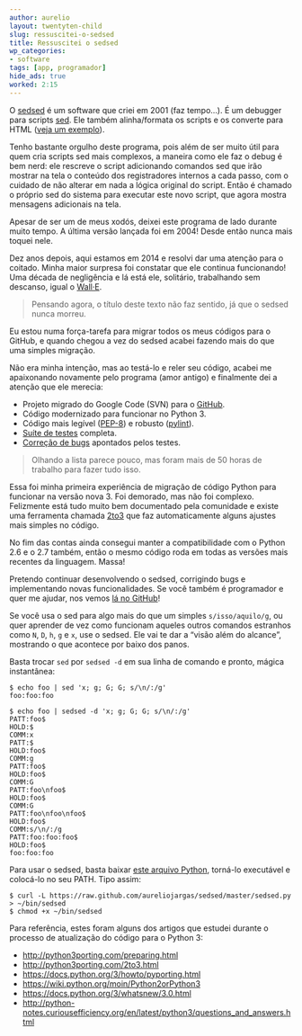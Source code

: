 ```yaml
---
author: aurelio
layout: twentyten-child
slug: ressuscitei-o-sedsed
title: Ressuscitei o sedsed
wp_categories:
- software
tags: [app, programador]
hide_ads: true
worked: 2:15
---
```


O [sedsed](http://aurelio.net/projects/sedsed/) é um software que criei em 2001 (faz tempo…). É um debugger para scripts [sed](http://aurelio.net/sed/). Ele também alinha/formata os scripts e os converte para HTML ([veja um exemplo](http://sed.sourceforge.net/local/games/sokoban.sed.html)).

Tenho bastante orgulho deste programa, pois além de ser muito útil para quem cria scripts sed mais complexos, a maneira como ele faz o debug é bem nerd: ele rescreve o script adicionando comandos sed que irão mostrar na tela o conteúdo dos registradores internos a cada passo, com o cuidado de não alterar em nada a lógica original do script. Então é chamado o próprio sed do sistema para executar este novo script, que agora mostra mensagens adicionais na tela.

Apesar de ser um de meus xodós, deixei este programa de lado durante muito tempo. A última versão lançada foi em 2004! Desde então nunca mais toquei nele.

Dez anos depois, aqui estamos em 2014 e resolvi dar uma atenção para o coitado. Minha maior surpresa foi constatar que ele continua funcionando! Uma década de negligência e lá está ele, solitário, trabalhando sem descanso, igual o [Wall·E](http://pt.wikipedia.org/wiki/WALL%C2%B7E).

> Pensando agora, o título deste texto não faz sentido, já que o sedsed nunca morreu.

Eu estou numa força-tarefa para migrar todos os meus códigos para o GitHub, e quando chegou a vez do sedsed acabei fazendo mais do que uma simples migração.

Não era minha intenção, mas ao testá-lo e reler seu código, acabei me apaixonando novamente pelo programa (amor antigo) e finalmente dei a atenção que ele merecia:

- Projeto migrado do Google Code (SVN) para o [GitHub](https://github.com/aureliojargas/sedsed).
- Código modernizado para funcionar no Python 3.
- Código mais legível ([PEP-8](http://legacy.python.org/dev/peps/pep-0008/)) e robusto ([pylint](http://www.pylint.org/)).
- [Suíte de testes](https://github.com/aureliojargas/sedsed/tree/master/test) completa.
- [Correção de bugs](https://github.com/aureliojargas/sedsed/issues?page=1&state=closed) apontados pelos testes.

> Olhando a lista parece pouco, mas foram mais de 50 horas de trabalho para fazer tudo isso.

Essa foi minha primeira experiência de migração de código Python para funcionar na versão nova 3. Foi demorado, mas não foi complexo. Felizmente está tudo muito bem documentado pela comunidade e existe uma ferramenta chamada [2to3](https://docs.python.org/2/library/2to3.html) que faz automaticamente alguns ajustes mais simples no código.

No fim das contas ainda consegui manter a compatibilidade com o Python 2.6 e o 2.7 também, então o mesmo código roda em todas as versões mais recentes da linguagem. Massa!

Pretendo continuar desenvolvendo o sedsed, corrigindo bugs e implementando novas funcionalidades. Se você também é programador e quer me ajudar, nos vemos [lá no GitHub](https://github.com/aureliojargas/sedsed)!

Se você usa o sed para algo mais do que um simples `s/isso/aquilo/g`, ou quer aprender de vez como funcionam aqueles outros comandos estranhos como `N`, `D`, `h`, `g` e `x`, use o sedsed. Ele vai te dar a “visão além do alcance”, mostrando o que acontece por baixo dos panos.

Basta trocar `sed` por `sedsed -d` em sua linha de comando e pronto, mágica instantânea:

```console
$ echo foo | sed 'x; g; G; G; s/\n/:/g'
foo:foo:foo

$ echo foo | sedsed -d 'x; g; G; G; s/\n/:/g'
PATT:foo$
HOLD:$
COMM:x
PATT:$
HOLD:foo$
COMM:g
PATT:foo$
HOLD:foo$
COMM:G
PATT:foo\nfoo$
HOLD:foo$
COMM:G
PATT:foo\nfoo\nfoo$
HOLD:foo$
COMM:s/\n/:/g
PATT:foo:foo:foo$
HOLD:foo$
foo:foo:foo
```

Para usar o sedsed, basta baixar [este arquivo Python](https://raw.github.com/aureliojargas/sedsed/master/sedsed.py), torná-lo executável e colocá-lo no seu PATH. Tipo assim:

```console
$ curl -L https://raw.github.com/aureliojargas/sedsed/master/sedsed.py > ~/bin/sedsed
$ chmod +x ~/bin/sedsed
```

Para referência, estes foram alguns dos artigos que estudei durante o processo de atualização do código para o Python 3:

- <http://python3porting.com/preparing.html>
- <http://python3porting.com/2to3.html>
- <https://docs.python.org/3/howto/pyporting.html>
- <https://wiki.python.org/moin/Python2orPython3>
- <https://docs.python.org/3/whatsnew/3.0.html>
- <http://python-notes.curiousefficiency.org/en/latest/python3/questions_and_answers.html>
